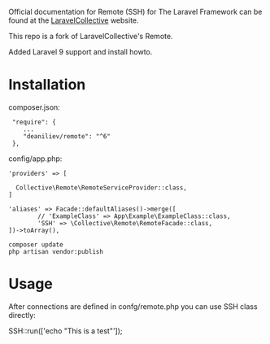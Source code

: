 

Official documentation for Remote (SSH) for The Laravel Framework can be found at the [LaravelCollective](http://laravelcollective.com) website.

This repo is a fork of LaravelCollective's Remote.

Added Laravel 9 support and install howto.

# Installation

composer.json:

```
 "require": {
    ...
    "deaniliev/remote": "^6"
 },
```

config/app.php:

```
'providers' => [

  Collective\Remote\RemoteServiceProvider::class,
]

'aliases' => Facade::defaultAliases()->merge([
        // 'ExampleClass' => App\Example\ExampleClass::class,
        'SSH' => \Collective\Remote\RemoteFacade::class,
])->toArray(),

```

```
composer update
php artisan vendor:publish
```

# Usage

After connections are defined in confg/remote.php you can use SSH class directly:


SSH::run(['echo "This is a test"']);



